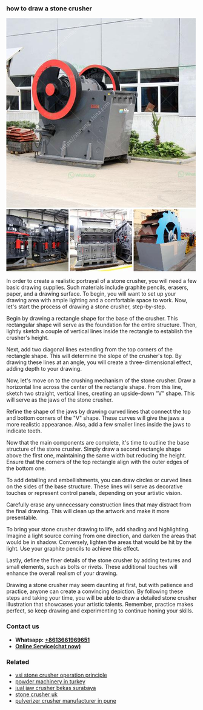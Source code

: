 <h3>how to draw a stone crusher</h3><img src='1706773246.jpg' alt=''><p>In order to create a realistic portrayal of a stone crusher, you will need a few basic drawing supplies. Such materials include graphite pencils, erasers, paper, and a drawing surface. To begin, you will want to set up your drawing area with ample lighting and a comfortable space to work. Now, let's start the process of drawing a stone crusher, step-by-step.</p><p>Begin by drawing a rectangle shape for the base of the crusher. This rectangular shape will serve as the foundation for the entire structure. Then, lightly sketch a couple of vertical lines inside the rectangle to establish the crusher's height.</p><p>Next, add two diagonal lines extending from the top corners of the rectangle shape. This will determine the slope of the crusher's top. By drawing these lines at an angle, you will create a three-dimensional effect, adding depth to your drawing.</p><p>Now, let's move on to the crushing mechanism of the stone crusher. Draw a horizontal line across the center of the rectangle shape. From this line, sketch two straight, vertical lines, creating an upside-down "V" shape. This will serve as the jaws of the stone crusher.</p><p>Refine the shape of the jaws by drawing curved lines that connect the top and bottom corners of the "V" shape. These curves will give the jaws a more realistic appearance. Also, add a few smaller lines inside the jaws to indicate teeth.</p><p>Now that the main components are complete, it's time to outline the base structure of the stone crusher. Simply draw a second rectangle shape above the first one, maintaining the same width but reducing the height. Ensure that the corners of the top rectangle align with the outer edges of the bottom one.</p><p>To add detailing and embellishments, you can draw circles or curved lines on the sides of the base structure. These lines will serve as decorative touches or represent control panels, depending on your artistic vision.</p><p>Carefully erase any unnecessary construction lines that may distract from the final drawing. This will clean up the artwork and make it more presentable.</p><p>To bring your stone crusher drawing to life, add shading and highlighting. Imagine a light source coming from one direction, and darken the areas that would be in shadow. Conversely, lighten the areas that would be hit by the light. Use your graphite pencils to achieve this effect.</p><p>Lastly, define the finer details of the stone crusher by adding textures and small elements, such as bolts or rivets. These additional touches will enhance the overall realism of your drawing.</p><p>Drawing a stone crusher may seem daunting at first, but with patience and practice, anyone can create a convincing depiction. By following these steps and taking your time, you will be able to draw a detailed stone crusher illustration that showcases your artistic talents. Remember, practice makes perfect, so keep drawing and experimenting to continue honing your skills.</p><h3>Contact us</h3><ul><li><strong>Whatsapp:&nbsp;<a href="https://wa.me/8613661969651">+8613661969651</a></strong></li><li><a href="https://swt.shibang-china.com/?git&amp;zhl&amp;how to draw a stone crusher"><strong>Online Service(chat now)</strong></a></li></ul><h3>Related</h3><ul><li><a href='vsi stone crusher operation principle.md'>vsi stone crusher operation principle</a></li><li><a href='powder machinery in turkey.md'>powder machinery in turkey</a></li><li><a href='jual jaw crusher bekas surabaya.md'>jual jaw crusher bekas surabaya</a></li><li><a href='stone crusher uk.md'>stone crusher uk</a></li><li><a href='pulverizer crusher manufacturer in pune.md'>pulverizer crusher manufacturer in pune</a></li></ul>